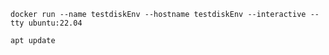 ```shell
docker run --name testdiskEnv --hostname testdiskEnv --interactive --tty ubuntu:22.04
```


```shell
apt update
```